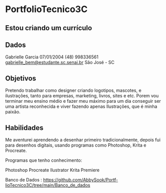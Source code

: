 # PortfolioTecnico3C
## Estou criando um currículo

## Dados
Gabrielle Garcia 
07/01/2004
(48) 998336561
gabrielle_bem@estudante.sc.senai.br
São José - SC

## Objetivos
Pretendo trabalhar como designer criando logotipos, mascotes, e ilustrações, tanto para empresas, marketing, livros, sites e etc.
Porem vou terminar meu ensino médio e fazer meu máximo para um dia conseguir ser uma artista reconhecida e viver fazendo apenas Ilustrações, que é minha paixão.

## Habilidades
Me aventurei aprendendo a desenhar primeiro tradicionalmente, depois fui para desenhos digitais, usando programas como Photoshop, Krita e Procreate.

Programas que tenho conhecimento:

Photoshop
Procreate
Ilustrator
Krita
Premiere

Banco de Dados : https://github.com/AbbySook/Portf-lioTecnico3C/tree/main/Banco_de_dados

